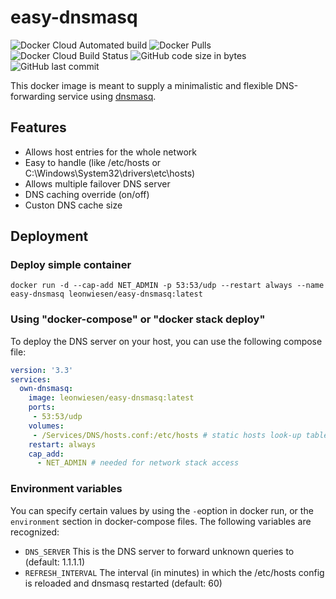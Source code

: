 # easy-dnsmasq
<img alt="Docker Cloud Automated build" src="https://img.shields.io/docker/cloud/automated/leonwiesen/easy-dnsmasq"> <img alt="Docker Pulls" src="https://img.shields.io/docker/pulls/leonwiesen/easy-dnsmasq"> <img alt="Docker Cloud Build Status" src="https://img.shields.io/docker/cloud/build/leonwiesen/easy-dnsmasq"> <img alt="GitHub code size in bytes" src="https://img.shields.io/github/languages/code-size/TheClockTwister/easy-dnsmasq"> <img alt="GitHub last commit" src="https://img.shields.io/github/last-commit/TheClockTwister/easy-dnsmasq">

This docker image is meant to supply a minimalistic and flexible DNS-forwarding service using [dnsmasq](https://wiki.ubuntuusers.de/Dnsmasq/).


## Features
- Allows host entries for the whole network
- Easy to handle (like /etc/hosts or C:\Windows\System32\drivers\etc\hosts)
- Allows multiple failover DNS server
- DNS caching override (on/off)
- Custon DNS cache size



## Deployment

### Deploy simple container
`docker run -d --cap-add NET_ADMIN -p 53:53/udp --restart always --name easy-dnsmasq leonwiesen/easy-dnsmasq:latest`

### Using "docker-compose" or "docker stack deploy"
To deploy the DNS server on your host, you can use the following compose file:
```yaml
version: '3.3'
services:
  own-dnsmasq:
    image: leonwiesen/easy-dnsmasq:latest
    ports:
     - 53:53/udp
    volumes:
     - /Services/DNS/hosts.conf:/etc/hosts # static hosts look-up table
    restart: always
    cap_add:
      - NET_ADMIN # needed for network stack access
```

### Environment variables
You can specify certain values by using the `-e`option in docker run, or the `environment` section in docker-compose files. The following variables are recognized:

- `DNS_SERVER` This is the DNS server to forward unknown queries to (default: 1.1.1.1)
- `REFRESH_INTERVAL` The interval (in minutes) in which the /etc/hosts config is reloaded and dnsmasq restarted (default: 60)
